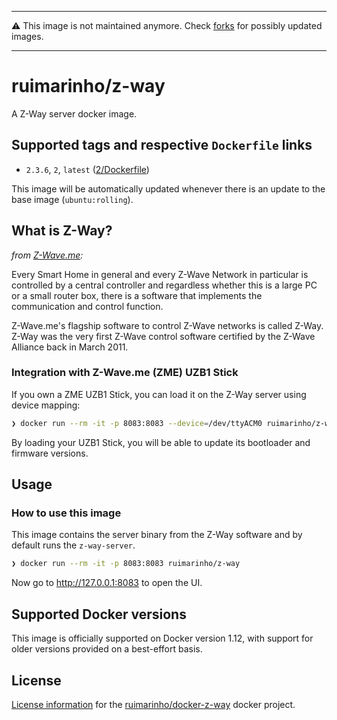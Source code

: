 
---
⚠️ This image is not maintained anymore. Check [forks](https://github.com/ruimarinho/docker-z-way/network/members) for possibly updated images.

---

# ruimarinho/z-way

A Z-Way server docker image.

## Supported tags and respective `Dockerfile` links

- `2.3.6`, `2`, `latest` ([2/Dockerfile](https://github.com/ruimarinho/docker-z-way/blob/master/2/Dockerfile))

This image will be automatically updated whenever there is an update to the base image (`ubuntu:rolling`).

## What is Z-Way?

_from [Z-Wave.me](https://www.z-wave.me/index.php?id=22):_

Every Smart Home in general and every Z-Wave Network in particular is controlled by a central controller and regardless whether this is a large PC or a small router box, there is a software that implements the communication and control function.

Z-Wave.me's flagship software to control Z-Wave networks is called Z-Way. Z-Way was the very first Z-Wave control software certified by the Z-Wave Alliance back in March 2011.

### Integration with Z-Wave.me (ZME) UZB1 Stick

If you own a ZME UZB1 Stick, you can load it on the Z-Way server using device mapping:

```sh
❯ docker run --rm -it -p 8083:8083 --device=/dev/ttyACM0 ruimarinho/z-way
```

By loading your UZB1 Stick, you will be able to update its bootloader and firmware versions.

## Usage

### How to use this image

This image contains the server binary from the Z-Way software and by default runs the `z-way-server`.

```sh
❯ docker run --rm -it -p 8083:8083 ruimarinho/z-way
```

Now go to http://127.0.0.1:8083 to open the UI.

## Supported Docker versions

This image is officially supported on Docker version 1.12, with support for older versions provided on a best-effort basis.

## License

[License information](https://github.com/ruimarinho/docker-z-way/blob/master/LICENSE) for the [ruimarinho/docker-z-way][docker-hub-url] docker project.

[docker-hub-url]: https://hub.docker.com/r/ruimarinho/z-way
